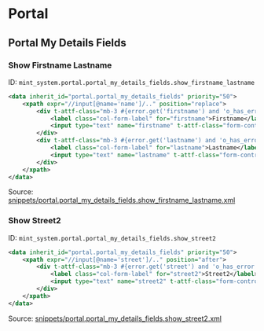 # Portal

## Portal My Details Fields

### Show Firstname Lastname

ID: `mint_system.portal.portal_my_details_fields.show_firstname_lastname`

```xml
<data inherit_id="portal.portal_my_details_fields" priority="50">
    <xpath expr="//input[@name='name']/.." position="replace">
        <div t-attf-class="mb-3 #{error.get('firstname') and 'o_has_error' or ''} col-xl-6">
            <label class="col-form-label" for="firstname">Firstname</label>
            <input type="text" name="firstname" t-attf-class="form-control #{error.get('firstname') and 'is-invalid' or ''}" t-att-value="firstname or partner.firstname"/>
        </div>
        <div t-attf-class="mb-3 #{error.get('lastname') and 'o_has_error' or ''} col-xl-6">
            <label class="col-form-label" for="lastname">Lastname</label>
            <input type="text" name="lastname" t-attf-class="form-control #{error.get('lastname') and 'is-invalid' or ''}" t-att-value="lastname or partner.lastname"/>
        </div>
    </xpath>
</data>

```

Source: [snippets/portal.portal_my_details_fields.show_firstname_lastname.xml](https://github.com/Mint-System/Odoo-Build/tree/main/snippets/portal.portal_my_details_fields.show_firstname_lastname.xml)

### Show Street2

ID: `mint_system.portal.portal_my_details_fields.show_street2`

```xml
<data inherit_id="portal.portal_my_details_fields" priority="50">
    <xpath expr="//input[@name='street']/.." position="after">
        <div t-attf-class="mb-3 #{error.get('street') and 'o_has_error' or ''} col-xl-6">
            <label class="col-form-label" for="street2">Street2</label>
            <input type="text" name="street2" t-attf-class="form-control #{error.get('street2') and 'is-invalid' or ''}" t-att-value="street2 or partner.street2"/>
        </div>
    </xpath>
</data>

```

Source: [snippets/portal.portal_my_details_fields.show_street2.xml](https://github.com/Mint-System/Odoo-Build/tree/main/snippets/portal.portal_my_details_fields.show_street2.xml)

